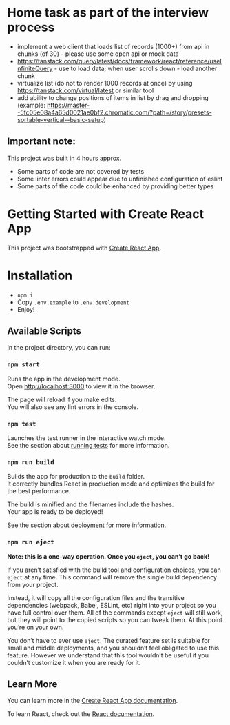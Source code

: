 # Home task as part of the interview process

- implement a web client that loads list of records (1000+) from api in chunks (of 30) - please use some open api or mock data
- https://tanstack.com/query/latest/docs/framework/react/reference/useInfiniteQuery - use to load data; when user scrolls down - load another chunk
- virtualize list (do not to render 1000 records at once) by using https://tanstack.com/virtual/latest or similar tool
- add ability to change positions of items in list by drag and dropping (example: https://master--5fc05e08a4a65d0021ae0bf2.chromatic.com/?path=/story/presets-sortable-vertical--basic-setup)

## Important note:
This project was built in 4 hours approx.

- Some parts of code are not covered by tests 
- Some linter errors could appear due to unfinished configuration of eslint
- Some parts of the code could be enhanced by providing better types

# Getting Started with Create React App

This project was bootstrapped with [Create React App](https://github.com/facebook/create-react-app).

# Installation

- `npm i`
- Copy `.env.example` to `.env.development`
- Enjoy!

## Available Scripts

In the project directory, you can run:

### `npm start`

Runs the app in the development mode.\
Open [http://localhost:3000](http://localhost:3000) to view it in the browser.

The page will reload if you make edits.\
You will also see any lint errors in the console.

### `npm test`

Launches the test runner in the interactive watch mode.\
See the section about [running tests](https://facebook.github.io/create-react-app/docs/running-tests) for more information.

### `npm run build`

Builds the app for production to the `build` folder.\
It correctly bundles React in production mode and optimizes the build for the best performance.

The build is minified and the filenames include the hashes.\
Your app is ready to be deployed!

See the section about [deployment](https://facebook.github.io/create-react-app/docs/deployment) for more information.

### `npm run eject`

**Note: this is a one-way operation. Once you `eject`, you can’t go back!**

If you aren’t satisfied with the build tool and configuration choices, you can `eject` at any time. This command will remove the single build dependency from your project.

Instead, it will copy all the configuration files and the transitive dependencies (webpack, Babel, ESLint, etc) right into your project so you have full control over them. All of the commands except `eject` will still work, but they will point to the copied scripts so you can tweak them. At this point you’re on your own.

You don’t have to ever use `eject`. The curated feature set is suitable for small and middle deployments, and you shouldn’t feel obligated to use this feature. However we understand that this tool wouldn’t be useful if you couldn’t customize it when you are ready for it.

## Learn More

You can learn more in the [Create React App documentation](https://facebook.github.io/create-react-app/docs/getting-started).

To learn React, check out the [React documentation](https://reactjs.org/).
